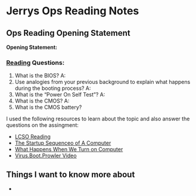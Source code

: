 # Jerrys Ops Reading Notes

## Ops Reading Opening Statement

**Opening Statement:**



### [Reading](https://github.com/jgramaho3/ops-reading-notes/blob/main/reading1.md?plain=1) Questions: 

1. What is the BIOS?
A:
2. Use analogies from your previous background to explain what happens during the booting process?
A:
3. What is the “Power On Self Test”?
A:
4. What is the CMOS?
A:
5. What is the CMOS battery?

 I used the following resources to learn about the topic and also answer the questions on the assingment:
 - [LCSO Reading](https://www.learncomputerscienceonline.com/bios/)
 - [The Startup Sequenceo of A Computer](https://www.futurelearn.com/info/courses/computer-systems/0/steps/53497)
 - [What Happens When We Turn on Computer](https://www.geeksforgeeks.org/what-happens-when-we-turn-on-computer/)
 - [Virus.Boot.Prowler Video](https://www.youtube.com/watch?v=fSL4J0zhMcY)


## Things I want to know more about 
- 
